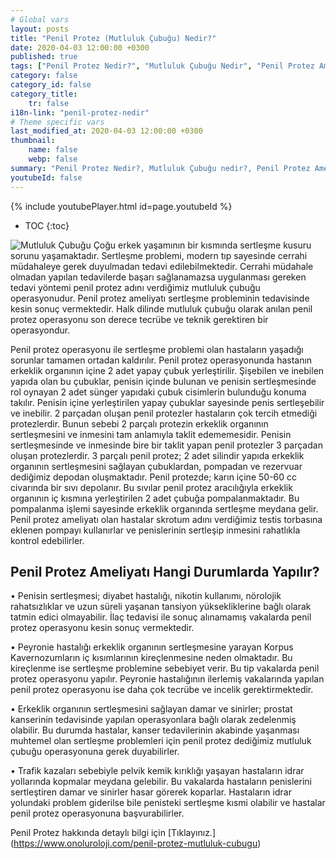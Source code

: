 ```yaml
---
# Global vars
layout: posts
title: "Penil Protez (Mutluluk Çubuğu) Nedir?"
date: 2020-04-03 12:00:00 +0300
published: true
tags: ["Penil Protez Nedir?", "Mutluluk Çubuğu Nedir", "Penil Protez Ameliyatı ne zaman yapılır", "Penil Protez Ameliyatı Öncesi", "Penil Protez Ameliyatı","penil protez ameliyatı sonrası" , "mutluluk çubuğu ameliyatı" , "Sertleşme sorunu tedavi", "İktidarsızlık tedavi", " sertleşme sorunu çözüm" , "mutluluk çubuğu", "penil protez",  "penil protez" , "mutluluk çubuğu" , "mutluluk çubuğu ameliyat öncesi" , "penil protez nasıl takılır" , "penil protez ameliyatı nasıl yapılır" , "penil protez enfeksiyon" ]
category: false
category_id: false
category_title:
    tr: false
i18n-link: "penil-protez-nedir"
# Theme specific vars
last_modified_at: 2020-04-03 12:00:00 +0300
thumbnail:
    name: false
    webp: false
summary: "Penil Protez Nedir?, Mutluluk Çubuğu nedir?, Penil Protez Ameliyatı Hangi Durumlarda Yapılır?, Penil Protez Ameliyatı Öncesi, Penil Protez Ameliyatı, Sertleşme sorunu, Mutluluk çubuğu, Sertleşme sorunu tedavisi"
youtubeId: false
---
```

{% include youtubePlayer.html id=page.youtubeId %}

* TOC
{:toc}

![Mutluluk Çubuğu](/assets/img/penilprotez.jpeg)
Çoğu erkek yaşamının bir kısmında sertleşme kusuru sorunu yaşamaktadır. Sertleşme problemi, modern tıp sayesinde cerrahi müdahaleye gerek duyulmadan tedavi edilebilmektedir. Cerrahi müdahale olmadan yapılan tedavilerde başarı sağlanamazsa uygulanması gereken tedavi yöntemi penil protez adını verdiğimiz mutluluk çubuğu operasyonudur. Penil protez ameliyatı sertleşme probleminin tedavisinde kesin sonuç vermektedir. Halk dilinde mutluluk çubuğu olarak anılan penil protez operasyonu son derece tecrübe ve teknik gerektiren bir operasyondur.

Penil protez operasyonu ile sertleşme problemi olan hastaların yaşadığı sorunlar tamamen ortadan kaldırılır. Penil protez operasyonunda hastanın erkeklik organının içine 2 adet yapay çubuk yerleştirilir. Şişebilen ve inebilen yapıda olan bu çubuklar, penisin içinde bulunan ve penisin sertleşmesinde rol oynayan 2 adet sünger yapıdaki çubuk cisimlerin bulunduğu konuma takılır. Penisin içine yerleştirilen yapay çubuklar sayesinde penis sertleşebilir ve inebilir. 2 parçadan oluşan penil protezler hastaların çok tercih etmediği protezlerdir. Bunun sebebi 2 parçalı protezin erkeklik organının sertleşmesini ve inmesini tam anlamıyla taklit edememesidir. Penisin sertleşmesinde ve inmesinde bire bir taklit yapan penil protezler 3 parçadan oluşan protezlerdir. 3 parçalı penil protez; 2 adet silindir yapıda erkeklik organının sertleşmesini sağlayan çubuklardan, pompadan ve rezervuar dediğimiz depodan oluşmaktadır. Penil protezde; karın içine 50-60 cc civarında bir sıvı depolanır. Bu sıvılar penil protez aracılığıyla erkeklik organının iç kısmına yerleştirilen 2 adet çubuğa pompalanmaktadır. Bu pompalanma işlemi sayesinde erkeklik organında sertleşme meydana gelir. Penil protez ameliyatı olan hastalar skrotum adını verdiğimiz testis torbasına eklenen pompayı kullanırlar ve penislerinin sertleşip inmesini rahatlıkla kontrol edebilirler.

## Penil Protez Ameliyatı Hangi Durumlarda Yapılır?

•	Penisin sertleşmesi; diyabet hastalığı, nikotin kullanımı, nörolojik rahatsızlıklar ve uzun süreli yaşanan tansiyon yüksekliklerine bağlı olarak tatmin edici olmayabilir. İlaç tedavisi ile sonuç alınamamış vakalarda penil protez operasyonu kesin sonuç vermektedir.

•	Peyronie hastalığı erkeklik organının sertleşmesine yarayan Korpus Kavernozumların iç kısımlarının kireçlenmesine neden olmaktadır. Bu kireçlenme ise sertleşme problemine sebebiyet verir. Bu tip vakalarda penil protez operasyonu yapılır. Peyronie hastalığının ilerlemiş vakalarında yapılan penil protez operasyonu ise daha çok tecrübe ve incelik gerektirmektedir.


•	Erkeklik organının sertleşmesini sağlayan damar ve sinirler; prostat kanserinin tedavisinde yapılan operasyonlara bağlı olarak zedelenmiş olabilir. Bu durumda hastalar, kanser tedavilerinin akabinde yaşanması muhtemel olan sertleşme problemleri için penil protez dediğimiz mutluluk çubuğu operasyonuna gerek duyabilirler.


•	Trafik kazaları sebebiyle pelvik kemik kırıklığı yaşayan hastaların idrar yollarında kopmalar meydana gelebilir. Bu vakalarda hastaların penislerini sertleştiren damar ve sinirler hasar görerek koparlar. Hastaların idrar yolundaki problem giderilse bile penisteki sertleşme kısmi olabilir ve hastalar penil protez operasyonuna başvurabilirler.



Penil Protez hakkında detaylı bilgi için [Tıklayınız.] (https://www.onoluroloji.com/penil-protez-mutluluk-cubugu)
